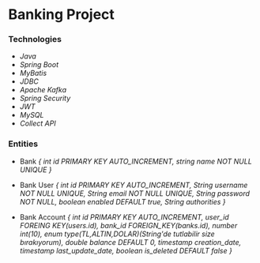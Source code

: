 # Banking Project
### Technologies
- _Java_
- _Spring Boot_
- _MyBatis_
- _JDBC_
- _Apache Kafka_
- _Spring Security_
- _JWT_
- _MySQL_
- _Collect API_

### Entities
- Bank
_{
int id PRIMARY KEY AUTO_INCREMENT,
string name NOT NULL UNIQUE
}_

- Bank User
_{
int id PRIMARY KEY AUTO_INCREMENT,
String username NOT NULL UNIQUE,
String email NOT NULL UNIQUE,
String password NOT NULL,
boolean enabled DEFAULT true,
String authorities
}_

- Bank Account
_{
int id PRIMARY KEY AUTO_INCREMENT,
user_id FOREING KEY(users.id),
bank_id FOREIGN_KEY(banks.id),
number int(10),
enum type(TL,ALTIN,DOLAR)(String'de tutlabilir size bırakıyorum),
double balance DEFAULT 0,
timestamp creation_date,
timestamp last_update_date,
boolean is_deleted DEFAULT false
}_
